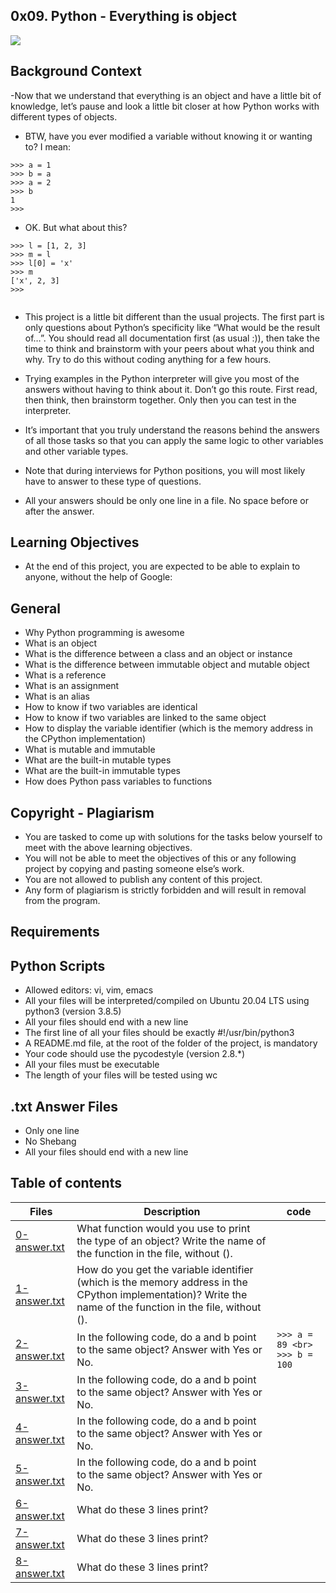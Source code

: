 ## 0x09. Python - Everything is object

<img src="https://s3.amazonaws.com/intranet-projects-files/holbertonschool-higher-level_programming+/252/r_208403_QPSN8.jpg">

## Background Context
-Now that we understand that everything is an object and have a little bit of knowledge, let’s pause and look a little bit closer at how Python works with different types of objects.

- BTW, have you ever modified a variable without knowing it or wanting to? I mean:
```
>>> a = 1
>>> b = a
>>> a = 2
>>> b
1
>>>
```
- OK. But what about this?
```
>>> l = [1, 2, 3]
>>> m = l
>>> l[0] = 'x'
>>> m
['x', 2, 3]
>>>
```

<img src="https://media.giphy.com/media/wAjfQ9MLUfFjq/giphy.gif" alt="" loading="lazy" style="">

- This project is a little bit different than the usual projects. The first part is only questions about Python’s specificity like “What would be the result of…”. You should read all documentation first (as usual :)), then take the time to think and brainstorm with your peers about what you think and why. Try to do this without coding anything for a few hours.

- Trying examples in the Python interpreter will give you most of the answers without having to think about it. Don’t go this route. First read, then think, then brainstorm together. Only then you can test in the interpreter.

- It’s important that you truly understand the reasons behind the answers of all those tasks so that you can apply the same logic to other variables and other variable types.

- Note that during interviews for Python positions, you will most likely have to answer to these type of questions.

- All your answers should be only one line in a file. No space before or after the answer.

## Learning Objectives
- At the end of this project, you are expected to be able to explain to anyone, without the help of Google:

## General
- Why Python programming is awesome
- What is an object
- What is the difference between a class and an object or instance
- What is the difference between immutable object and mutable object
- What is a reference
- What is an assignment
- What is an alias
- How to know if two variables are identical
- How to know if two variables are linked to the same object
- How to display the variable identifier (which is the memory address in the CPython implementation)
- What is mutable and immutable
- What are the built-in mutable types
- What are the built-in immutable types
- How does Python pass variables to functions

## Copyright - Plagiarism
- You are tasked to come up with solutions for the tasks below yourself to meet with the above learning objectives.
- You will not be able to meet the objectives of this or any following project by copying and pasting someone else’s work.
- You are not allowed to publish any content of this project.
- Any form of plagiarism is strictly forbidden and will result in removal from the program.

## Requirements

## Python Scripts
- Allowed editors: vi, vim, emacs
- All your files will be interpreted/compiled on Ubuntu 20.04 LTS using python3 (version 3.8.5)
- All your files should end with a new line
- The first line of all your files should be exactly #!/usr/bin/python3
- A README.md file, at the root of the folder of the project, is mandatory
- Your code should use the pycodestyle (version 2.8.*)
- All your files must be executable
- The length of your files will be tested using wc

## .txt Answer Files
- Only one line
- No Shebang
- All your files should end with a new line

## Table of contents
Files | Description | code
------|-------------|-----
[0-answer.txt](./0-answer.txt) | What function would you use to print the type of an object? Write the name of the function in the file, without ().
[1-answer.txt](./1-answer.txt) | How do you get the variable identifier (which is the memory address in the CPython implementation)? Write the name of the function in the file, without ().
[2-answer.txt](./2-answer.txt) | In the following code, do a and b point to the same object? Answer with Yes or No. | ``` >>> a = 89 <br> >>> b = 100 ```
[3-answer.txt](./3-answer.txt) | In the following code, do a and b point to the same object? Answer with Yes or No.
[4-answer.txt](./4-answer.txt) | In the following code, do a and b point to the same object? Answer with Yes or No.
[5-answer.txt](./5-answer.txt) | In the following code, do a and b point to the same object? Answer with Yes or No.
[6-answer.txt](./6-answer.txt) | What do these 3 lines print?
[7-answer.txt](./7-answer.txt) | What do these 3 lines print?
[8-answer.txt](./8-answer.txt) | What do these 3 lines print?
